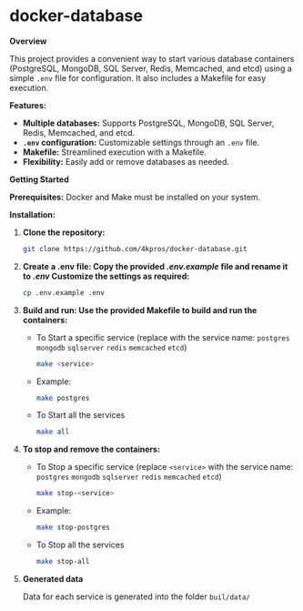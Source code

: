 # docker-database

**Overview**

This project provides a convenient way to start various database containers (PostgreSQL, MongoDB, SQL Server, Redis, Memcached, and etcd) using a simple `.env` file for configuration. It also includes a Makefile for easy execution.

**Features:**

* **Multiple databases:** Supports PostgreSQL, MongoDB, SQL Server, Redis, Memcached, and etcd.
* **`.env` configuration:** Customizable settings through an `.env` file.
* **Makefile:** Streamlined execution with a Makefile.
* **Flexibility:** Easily add or remove databases as needed.

**Getting Started**

**Prerequisites:** Docker and Make must be installed on your system.

**Installation:**

1. **Clone the repository:**
   ```bash
   git clone https://github.com/4kpros/docker-database.git

2. **Create a .env file: Copy the provided *.env.example* file and rename it to *.env* Customize the settings as required:**
    ```bash
    cp .env.example .env

3. **Build and run: Use the provided Makefile to build and run the containers:**

    - To Start a specific service (replace <service> with the service name: `postgres` `mongodb` `sqlserver` `redis` `memcached` `etcd`)
        ```bash
        make <service>

    - Example:
        ```bash
        make postgres

    - To Start all the services
        ```bash
        make all

4. **To stop and remove the containers:**

    - To Stop a specific service (replace `<service>` with the service name: `postgres` `mongodb` `sqlserver` `redis` `memcached` `etcd`)
        ```bash
        make stop-<service>

    - Example:
        ```bash
        make stop-postgres

    - To Stop all the services
        ```bash
        make stop-all

5. **Generated data**

    Data for each service is generated into the folder `buil/data/`
